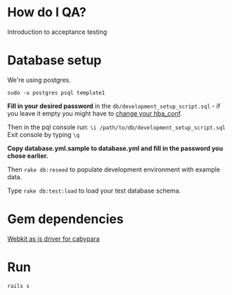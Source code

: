 # How do I QA?
Introduction to acceptance testing


# Database setup

We're using postgres.

`sudo -u postgres psql template1`

**Fill in your desired password** in the `db/development_setup_script.sql` - if you leave it empty you might have to [change your hba_conf](https://gist.github.com/p1nox/4953113).

Then in the pql console run: `\i /path/to/db/development_setup_script.sql`
Exit console by typing `\q`

**Copy database.yml.sample to database.yml and fill in the password you chose earlier.**

Then `rake db:reseed` to populate development environment with example data.  

Type `rake db:test:load` to load your test database schema.

# Gem dependencies

[Webkit as js driver for cabypara](https://github.com/thoughtbot/capybara-webkit/wiki/Installing-Qt-and-compiling-capybara-webkit)

# Run

`rails s`
